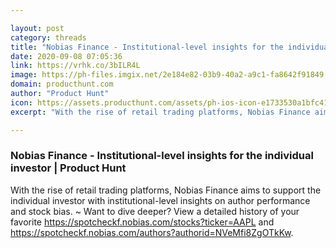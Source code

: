 ```yaml
---

layout: post
category: threads
title: "Nobias Finance - Institutional-level insights for the individual investor"
date: 2020-09-08 07:05:36
link: https://vrhk.co/3bILR4L
image: https://ph-files.imgix.net/2e184e82-03b9-40a2-a9c1-fa8642f91849.png?auto=format&fit=crop&frame=1&h=512&w=1024
domain: producthunt.com
author: "Product Hunt"
icon: https://assets.producthunt.com/assets/ph-ios-icon-e1733530a1bfc41080db8161823f1ef262cdbbc933800c0a2a706f70eb9c277a.png
excerpt: "With the rise of retail trading platforms, Nobias Finance aims to support the individual investor with institutional-level insights on author performance and stock bias. ~ Want to dive deeper? View a detailed history of your favorite <https://spotcheckf.nobias.com/stocks?ticker=AAPL> and <https://spotcheckf.nobias.com/authors?authorid=NVeMfi8ZgOTkKw>."

---
```


### Nobias Finance - Institutional-level insights for the individual investor | Product Hunt

With the rise of retail trading platforms, Nobias Finance aims to support the individual investor with institutional-level insights on author performance and stock bias. ~ Want to dive deeper? View a detailed history of your favorite <https://spotcheckf.nobias.com/stocks?ticker=AAPL> and <https://spotcheckf.nobias.com/authors?authorid=NVeMfi8ZgOTkKw>.